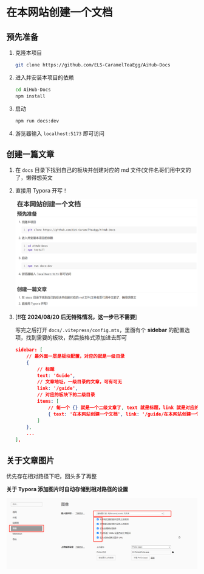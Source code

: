 # 在本网站创建一个文档

## 预先准备

1. 克隆本项目

   ```bash
   git clone https://github.com/ELS-CaramelTeaEgg/AiHub-Docs
   ```

2. 进入并安装本项目的依赖

   ```bash
   cd AiHub-Docs
   npm install
   ```

3. 启动

   ```bash
   npm run docs:dev
   ```

4. 游览器输入 `localhost:5173` 即可访问



## 创建一篇文章

1. 在 `docs` 目录下找到自己的板块并创建对应的 md 文件(文件名哥们用中文的了，懒得想英文

2. 直接用 Typora 开写！

   ![image-20240816213358630](%E5%9C%A8%E6%9C%AC%E7%BD%91%E7%AB%99%E5%88%9B%E5%BB%BA%E4%B8%80%E4%B8%AA%E6%96%87%E6%A1%A3.assets/image-20240816213358630.png)

3. [**!!在 2024/08/20 后无特殊情况，这一步已不需要**] 
   
   写完之后打开 `docs/.vitepress/config.mts`，里面有个 **sidebar** 的配置选项，找到需要的板块，然后按格式添加进去即可

   ```json
   sidebar: [
       // 最外面一层是板块配置，对应的就是一级目录
       {
           // 标题
           text: 'Guide',
           // 文章地址，一级目录的文章，可有可无
           link: '/guide',
           // 对应的板块下的二级目录
           items: [
               // 每一个 {} 就是一个二级文章了, text 就是标题，link 就是对应的文章
               { text: '在本网站创建一个文档', link: '/guide/在本网站创建一个文档' }
           ]
       },
       ...
   ],
   ```

   

## 关于文章图片

优先存在相对路径下吧，回头多了再整



**关于 Typora 添加图片时自动存储到相对路径的设置**

![image-20240816214127914](%E5%9C%A8%E6%9C%AC%E7%BD%91%E7%AB%99%E5%88%9B%E5%BB%BA%E4%B8%80%E4%B8%AA%E6%96%87%E6%A1%A3.assets/image-20240816214127914.png)